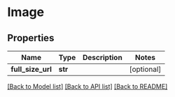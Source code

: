# Image


## Properties
Name | Type | Description | Notes
------------ | ------------- | ------------- | -------------
**full_size_url** | **str** |  | [optional] 

[[Back to Model list]](../README.md#documentation-for-models) [[Back to API list]](../README.md#documentation-for-api-endpoints) [[Back to README]](../README.md)


